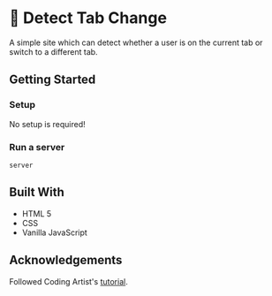 # 🔎 Detect Tab Change
A simple site which can detect whether a user is on the current tab or switch to a different tab.

## Getting Started
### Setup

No setup is required!

### Run a server
```
server
```

## Built With
- HTML 5
- CSS
- Vanilla JavaScript

## Acknowledgements
Followed Coding Artist's [tutorial](https://www.youtube.com/watch?v=S9e_S4uhxPA). 
